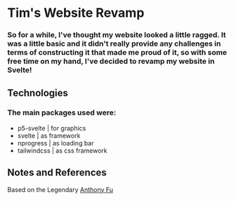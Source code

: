 # Tim's Website Revamp

### So for a while, I've thought my website looked a little ragged. It was a little basic and it didn't really provide any challenges in terms of constructing it that made me proud of it, so with some free time on my hand, I've decided to revamp my website in Svelte!

## Technologies
### The main packages used were:
 - p5-svelte | for graphics
 - svelte | as framework
 - nprogress | as loading bar
 - tailwindcss | as css framework

## Notes and References
Based on the Legendary [Anthony Fu](https://github.com/antfu)

